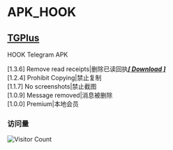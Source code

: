 # APK_HOOK   
## [TGPlus](https://github.com/Eoyz369/APK_HOOK/tree/main/TGPlus)   
HOOK Telegram APK   

[1.3.6] Remove read receipts|删除已读回执[***[ Download ]***](https://github.com/Eoyz369/APK_HOOK/releases/tag/TGPlus)   
[1.2.4] Prohibit Copying|禁止复制   
[1.1.7] No screenshots|禁止截图  
[1.0.9] Message removed|消息被删除   
[1.0.0] Premium|本地会员   


### 访问量
![Visitor Count](https://profile-counter.glitch.me/APK_HOOK/count.svg)


